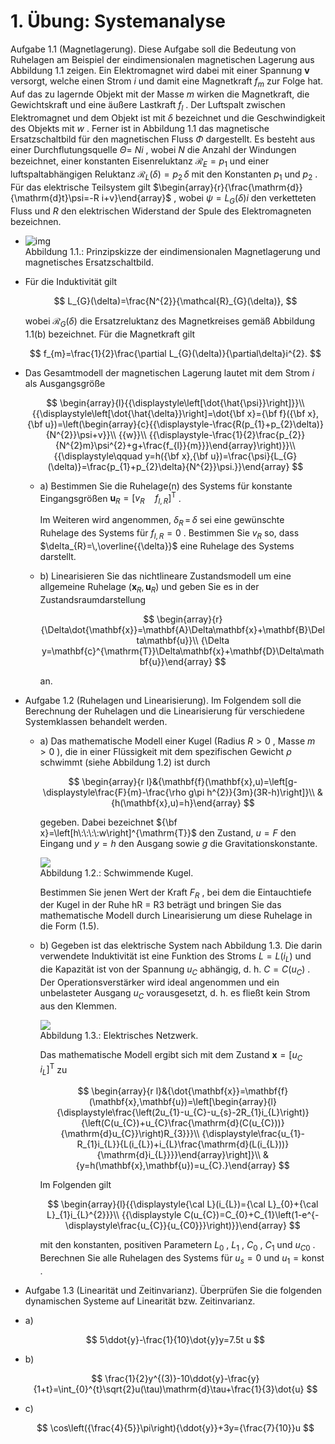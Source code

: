 # 1. Übung: Systemanalyse  

Aufgabe 1.1 (Magnetlagerung). Diese Aufgabe soll die Bedeutung von Ruhelagen am Beispiel der eindimensionalen magnetischen Lagerung aus Abbildung 1.1 zeigen. Ein Elektromagnet wird dabei mit einer Spannung $\boldsymbol{v}$ versorgt, welche einen Strom $i$ und damit eine Magnetkraft $f_{m}$ zur Folge hat. Auf das zu lagernde Objekt mit der Masse $m$ wirken die Magnetkraft, die Gewichtskraft und eine äußere Lastkraft $f_{l}$ . Der Luftspalt zwischen Elektromagnet und dem Objekt ist mit $\delta$ bezeichnet und die Geschwindigkeit des Objekts mit $w$ . Ferner ist in Abbildung 1.1 das magnetische Ersatzschaltbild für den magnetischen Fluss $\Phi$ dargestellt. Es besteht aus einer Durchflutungsquelle $\Theta=$ $N i$ , wobei $N$ die Anzahl der Windungen bezeichnet, einer konstanten Eisenreluktanz $\mathcal{R}_{E}=p_{1}$ und einer luftspaltabhängigen Reluktanz $\mathcal{R}_{L}(\delta)=p_{2}\,\delta$ mit den Konstanten $p_{1}$ und $p_{2}$ . Für das elektrische Teilsystem gilt $\begin{array}{r}{\frac{\mathrm{d}}{\mathrm{d}t}\psi=-R i+v}\end{array}$ , wobei $\psi=L_{G}(\delta)i$ den verketteten Fluss und $R$ den elektrischen Widerstand der Spule des Elektromagneten bezeichnen.
- ![img](../assets/test.jpg)  
  Abbildung 1.1.: Prinzipskizze der eindimensionalen Magnetlagerung und magnetisches Ersatzschaltbild.
- Für die Induktivität gilt  
  
  $$
  L_{G}(\delta)=\frac{N^{2}}{\mathcal{R}_{G}(\delta)},
  $$  
  
  wobei $\mathcal{R}_{G}(\delta)$ die Ersatzreluktanz des Magnetkreises gemäß Abbildung 1.1(b) bezeichnet. Für die Magnetkraft gilt  
  
  $$
  f_{m}=\frac{1}{2}\frac{\partial L_{G}(\delta)}{\partial\delta}i^{2}.
  $$
- Das Gesamtmodell der magnetischen Lagerung lautet mit dem Strom $i$ als Ausgangsgröße  
  
  $$
  \begin{array}{l}{{\displaystyle\left[\dot{\hat{\psi}}\right]}}\\ {{\displaystyle\left[\dot{\hat{\delta}}\right]=\dot{\bf x}={\bf f}({\bf x},{\bf u})=\left(\begin{array}{c}{{\displaystyle-\frac{R(p_{1}+p_{2}\delta)}{N^{2}}\psi+v}}\\ {{w}}\\ {{\displaystyle-\frac{1}{2}\frac{p_{2}}{N^{2}m}\psi^{2}+g+\frac{f_{l}}{m}}}\end{array}\right)}}\\ {{\displaystyle\qquad y=h({\bf x},{\bf u})=\frac{\psi}{L_{G}(\delta)}=\frac{p_{1}+p_{2}\delta}{N^{2}}\psi.}}\end{array}
  $$
	- a) Bestimmen Sie die Ruhelage(n) des Systems für konstante Eingangsgrößen $\mathbf{u}_{R}=\left[v_{R}\quad f_{l,R}\right]^{\mathrm{T}}$ .  
	  
	  Im Weiteren wird angenommen, $\delta_{R}\,=\,\delta$ sei eine gewünschte Ruhelage des Systems für $f_{l,R}=0$ . Bestimmen Sie $v_{R}$ so, dass $\delta_{R}=\,\overline{{\delta}}$ eine Ruhelage des Systems darstellt.
	- b) Linearisieren Sie das nichtlineare Zustandsmodell um eine allgemeine Ruhelage $(\mathbf{x}_{R},\mathbf{u}_{R})$ und geben Sie es in der Zustandsraumdarstellung  
	  
	  $$
	  \begin{array}{r}{\Delta\dot{\mathbf{x}}=\mathbf{A}\Delta\mathbf{x}+\mathbf{B}\Delta\mathbf{u}}\\ {\Delta y=\mathbf{c}^{\mathrm{T}}\Delta\mathbf{x}+\mathbf{D}\Delta\mathbf{u}}\end{array}
	  $$  
	  
	  an.
- Aufgabe 1.2 (Ruhelagen und Linearisierung). Im Folgendem soll die Berechnung der Ruhelagen und die Linearisierung für verschiedene Systemklassen behandelt werden.
	- a) Das mathematische Modell einer Kugel (Radius $R>0$ , Masse $m>0$ ), die in einer Flüssigkeit mit dem spezifischen Gewicht $\rho$ schwimmt (siehe Abbildung 1.2) ist durch  
	  
	  $$
	  \begin{array}{r l}&{\mathbf{f}(\mathbf{x},u)=\left[g-\displaystyle\frac{F}{m}-\frac{\rho g\pi h^{2}}{3m}(3R-h)\right]}\\ &{h(\mathbf{x},u)=h}\end{array}
	  $$  
	  
	  gegeben. Dabei bezeichnet ${\bf x}=\left[h\:\:\:\:w\right]^{\mathrm{T}}$ den Zustand, $u=F$ den Eingang und $y=h$ den Ausgang sowie $g$ die Gravitationskonstante.  
	  
	  ![](images/c6fdf98b373f065b821347887bfbfbf861a21f2aef213ad894b9e0c86f772bc9.jpg)  
	  Abbildung 1.2.: Schwimmende Kugel.  
	  
	  Bestimmen Sie jenen Wert der Kraft $F_{R}$ , bei dem die Eintauchtiefe der Kugel in der Ruhe hR = R3 beträgt und bringen Sie das mathematische Modell durch Linearisierung um diese Ruhelage in die Form (1.5).
	- b) Gegeben ist das elektrische System nach Abbildung 1.3. Die darin verwendete Induktivität ist eine Funktion des Stroms $L=L(i_{L})$ und die Kapazität ist von der Spannung $u_{C}$ abhängig, d. h. $C=C(u_{C})$ . Der Operationsverstärker wird ideal angenommen und ein unbelasteter Ausgang $u_{C}$ vorausgesetzt, d. h. es fließt kein Strom aus den Klemmen.  
	  
	  ![](images/43ad0f05b70f91c012af0fb51ebf00f78de8769e23b5026c4c7f84905128721e.jpg)  
	  Abbildung 1.3.: Elektrisches Netzwerk.  
	  
	  Das mathematische Modell ergibt sich mit dem Zustand $\mathbf{x}=\left[u_{C}\quad i_{L}\right]^{\mathrm{T}}$ zu  
	  
	  $$
	  \begin{array}{r l}&{\dot{\mathbf{x}}=\mathbf{f}(\mathbf{x},\mathbf{u})=\left[\begin{array}{l}{\displaystyle\frac{\left(2u_{1}-u_{C}-u_{s}-2R_{1}i_{L}\right)}{\left(C(u_{C})+u_{C}\frac{\mathrm{d}(C(u_{C}))}{\mathrm{d}u_{C}}\right)R_{3}}}\\ {\displaystyle\frac{u_{1}-R_{1}i_{L}}{L(i_{L})+i_{L}\frac{\mathrm{d}(L(i_{L}))}{\mathrm{d}i_{L}}}}\end{array}\right]}\\ &{y=h(\mathbf{x},\mathbf{u})=u_{C}.}\end{array}
	  $$  
	  
	  Im Folgenden gilt  
	  
	  $$
	  \begin{array}{l}{{\displaystyle{\cal L}(i_{L})={\cal L}_{0}+{\cal L}_{1}i_{L}^{2}}}\\ {{\displaystyle C(u_{C})=C_{0}+C_{1}\left(1-e^{-\displaystyle\frac{u_{C}}{u_{C0}}}\right)}}\end{array}
	  $$  
	  
	  mit den konstanten, positiven Parametern $L_{0}$ , $L_{1}$ , $C_{0}$ , $C_{1}$ und $u_{C0}$ . Berechnen Sie alle Ruhelagen des Systems für $u_{s}=0$ und $u_{1}=\mathrm{konst}$ .
- Aufgabe 1.3 (Linearität und Zeitinvarianz). Überprüfen Sie die folgenden dynamischen Systeme auf Linearität bzw. Zeitinvarianz.
- a)  
  
  $$
  5\ddot{y}-\frac{1}{10}\dot{y}y=7.5t u
  $$
- b)  
  
  $$
  \frac{1}{2}y^{(3)}-10\ddot{y}-\frac{y}{1+t}=\int_{0}^{t}\sqrt{2}u(\tau)\mathrm{d}\tau+\frac{1}{3}\dot{u}
  $$
- c)  
  
  $$
  \cos\left({\frac{4}{5}}\pi\right){\ddot{y}}+3y={\frac{7}{10}}u
  $$